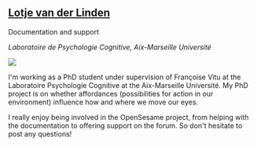 ## [Lotje van der Linden](http://www.cogsci.nl/lvanderlinden)

Documentation and support

*Laboratoire de Psychologie Cognitive, Aix-Marseille Université*

<img src="/img/team/lotje.png" />

I'm working as a PhD student under supervision of Françoise Vitu at the Laboratoire Psychologie Cognitive at the Aix-Marseille Université. My PhD project is on whether affordances (possibilities for action in our environment) influence how and where we move our eyes.

I really enjoy being involved in the OpenSesame project, from helping with the documentation to offering support on the forum. So don't hesitate to post any questions!
